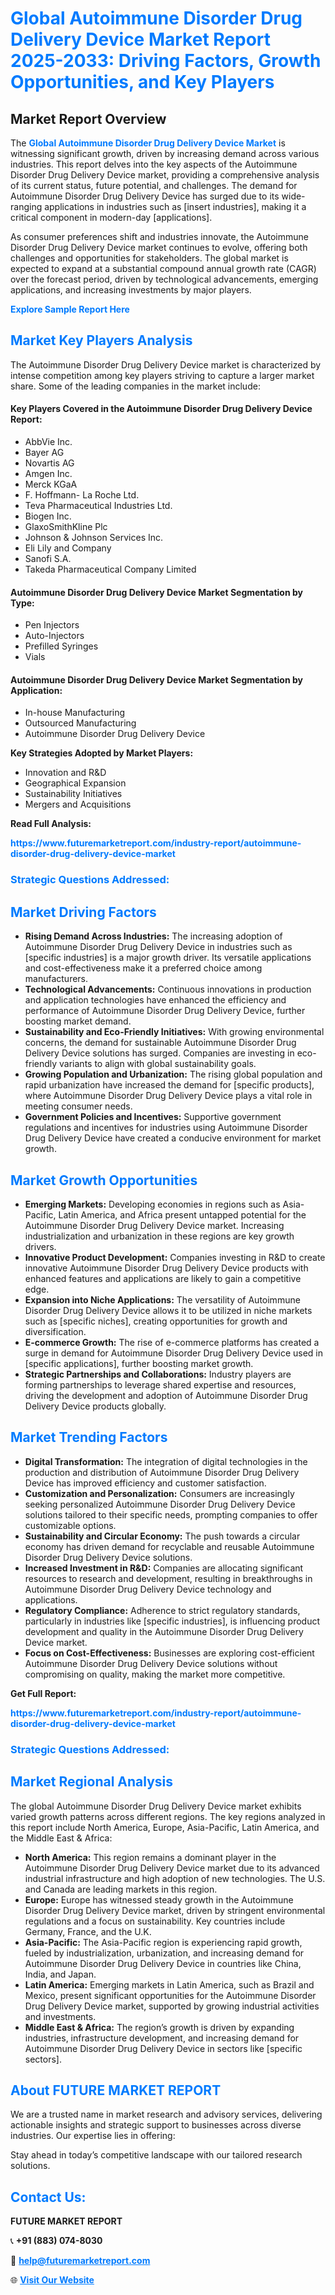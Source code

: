 <h1 style="color: #007BFF;">Global Autoimmune Disorder Drug Delivery Device Market Report 2025-2033: Driving Factors, Growth Opportunities, and Key Players</h1>

<section id="overview">
<h2>Market Report Overview</h2>
<p>The <a href="https://www.futuremarketreport.com/industry-report/autoimmune-disorder-drug-delivery-device-market" style="color: #007BFF; text-decoration: none;"><strong>Global Autoimmune Disorder Drug Delivery Device Market</strong></a> is witnessing significant growth, driven by increasing demand across various industries. This report delves into the key aspects of the Autoimmune Disorder Drug Delivery Device market, providing a comprehensive analysis of its current status, future potential, and challenges. The demand for Autoimmune Disorder Drug Delivery Device has surged due to its wide-ranging applications in industries such as [insert industries], making it a critical component in modern-day [applications].</p>
<p>As consumer preferences shift and industries innovate, the Autoimmune Disorder Drug Delivery Device market continues to evolve, offering both challenges and opportunities for stakeholders. The global market is expected to expand at a substantial compound annual growth rate (CAGR) over the forecast period, driven by technological advancements, emerging applications, and increasing investments by major players.</p>
</section>

<section id="overview">
<p><a href="https://www.futuremarketreport.com/request-sample/reportId=119519" style="color: #007BFF; text-decoration: none;"><strong>Explore Sample Report Here</strong></a></p>
</section>

<section id="key-players">
<h2 style="color: #007BFF;">Market Key Players Analysis</h2>
<p>The Autoimmune Disorder Drug Delivery Device market is characterized by intense competition among key players striving to capture a larger market share. Some of the leading companies in the market include:</p>
<h4>Key Players Covered in the Autoimmune Disorder Drug Delivery Device Report:</h4>
<ul><li>AbbVie Inc.</li><li>Bayer AG</li><li>Novartis AG</li><li>Amgen Inc.</li><li>Merck KGaA</li><li>F. Hoffmann- La Roche Ltd.</li><li>Teva Pharmaceutical Industries Ltd.</li><li>Biogen Inc.</li><li>GlaxoSmithKline Plc</li><li>Johnson &amp; Johnson Services Inc.</li><li>Eli Lily and Company</li><li>Sanofi S.A.</li><li>Takeda Pharmaceutical Company Limited</li></ul>
<h4>Autoimmune Disorder Drug Delivery Device Market Segmentation by Type:</h4>
<ul><li>Pen Injectors</li><li>Auto-Injectors</li><li>Prefilled Syringes</li><li>Vials</li></ul>

<h4>Autoimmune Disorder Drug Delivery Device Market Segmentation by Application:</h4>
<ul><li>In-house Manufacturing</li><li>Outsourced Manufacturing</li><li>Autoimmune Disorder Drug Delivery Device</li></ul>
<p><strong>Key Strategies Adopted by Market Players:</strong></p>
<ul>
<li>Innovation and R&D</li>
<li>Geographical Expansion</li>
<li>Sustainability Initiatives</li>
<li>Mergers and Acquisitions</li>
</ul>
</section>

<section>
<p><strong>Read Full Analysis: </strong></p><a href="https://www.futuremarketreport.com/industry-report/autoimmune-disorder-drug-delivery-device-market" style="color: #007BFF; text-decoration: none;"><strong>https://www.futuremarketreport.com/industry-report/autoimmune-disorder-drug-delivery-device-market</strong></a>
<h3 style="color: #007BFF;">Strategic Questions Addressed:</h3>
</section>

<section id="driving-factors">
<h2 style="color: #007BFF;">Market Driving Factors</h2>
<ul>
<li><strong>Rising Demand Across Industries:</strong> The increasing adoption of Autoimmune Disorder Drug Delivery Device in industries such as [specific industries] is a major growth driver. Its versatile applications and cost-effectiveness make it a preferred choice among manufacturers.</li>
<li><strong>Technological Advancements:</strong> Continuous innovations in production and application technologies have enhanced the efficiency and performance of Autoimmune Disorder Drug Delivery Device, further boosting market demand.</li>
<li><strong>Sustainability and Eco-Friendly Initiatives:</strong> With growing environmental concerns, the demand for sustainable Autoimmune Disorder Drug Delivery Device solutions has surged. Companies are investing in eco-friendly variants to align with global sustainability goals.</li>
<li><strong>Growing Population and Urbanization:</strong> The rising global population and rapid urbanization have increased the demand for [specific products], where Autoimmune Disorder Drug Delivery Device plays a vital role in meeting consumer needs.</li>
<li><strong>Government Policies and Incentives:</strong> Supportive government regulations and incentives for industries using Autoimmune Disorder Drug Delivery Device have created a conducive environment for market growth.</li>
</ul>
</section>

<section id="growth-opportunities">
<h2 style="color: #007BFF;">Market Growth Opportunities</h2>
<ul>
<li><strong>Emerging Markets:</strong> Developing economies in regions such as Asia-Pacific, Latin America, and Africa present untapped potential for the Autoimmune Disorder Drug Delivery Device market. Increasing industrialization and urbanization in these regions are key growth drivers.</li>
<li><strong>Innovative Product Development:</strong> Companies investing in R&D to create innovative Autoimmune Disorder Drug Delivery Device products with enhanced features and applications are likely to gain a competitive edge.</li>
<li><strong>Expansion into Niche Applications:</strong> The versatility of Autoimmune Disorder Drug Delivery Device allows it to be utilized in niche markets such as [specific niches], creating opportunities for growth and diversification.</li>
<li><strong>E-commerce Growth:</strong> The rise of e-commerce platforms has created a surge in demand for Autoimmune Disorder Drug Delivery Device used in [specific applications], further boosting market growth.</li>
<li><strong>Strategic Partnerships and Collaborations:</strong> Industry players are forming partnerships to leverage shared expertise and resources, driving the development and adoption of Autoimmune Disorder Drug Delivery Device products globally.</li>
</ul>
</section>

<section id="trending-factors">
<h2 style="color: #007BFF;">Market Trending Factors</h2>
<ul>
<li><strong>Digital Transformation:</strong> The integration of digital technologies in the production and distribution of Autoimmune Disorder Drug Delivery Device has improved efficiency and customer satisfaction.</li>
<li><strong>Customization and Personalization:</strong> Consumers are increasingly seeking personalized Autoimmune Disorder Drug Delivery Device solutions tailored to their specific needs, prompting companies to offer customizable options.</li>
<li><strong>Sustainability and Circular Economy:</strong> The push towards a circular economy has driven demand for recyclable and reusable Autoimmune Disorder Drug Delivery Device solutions.</li>
<li><strong>Increased Investment in R&D:</strong> Companies are allocating significant resources to research and development, resulting in breakthroughs in Autoimmune Disorder Drug Delivery Device technology and applications.</li>
<li><strong>Regulatory Compliance:</strong> Adherence to strict regulatory standards, particularly in industries like [specific industries], is influencing product development and quality in the Autoimmune Disorder Drug Delivery Device market.</li>
<li><strong>Focus on Cost-Effectiveness:</strong> Businesses are exploring cost-efficient Autoimmune Disorder Drug Delivery Device solutions without compromising on quality, making the market more competitive.</li>
</ul>
</section>

<section>
<p><strong>Get Full Report: </strong></p><a href="https://www.futuremarketreport.com/industry-report/autoimmune-disorder-drug-delivery-device-market" style="color: #007BFF; text-decoration: none;"><strong>https://www.futuremarketreport.com/industry-report/autoimmune-disorder-drug-delivery-device-market</strong></a>
<h3 style="color: #007BFF;">Strategic Questions Addressed:</h3>
</section>


<section id="regional-analysis">
<h2 style="color: #007BFF;">Market Regional Analysis</h2>
<p>The global Autoimmune Disorder Drug Delivery Device market exhibits varied growth patterns across different regions. The key regions analyzed in this report include North America, Europe, Asia-Pacific, Latin America, and the Middle East & Africa:</p>
<ul>
<li><strong>North America:</strong> This region remains a dominant player in the Autoimmune Disorder Drug Delivery Device market due to its advanced industrial infrastructure and high adoption of new technologies. The U.S. and Canada are leading markets in this region.</li>
<li><strong>Europe:</strong> Europe has witnessed steady growth in the Autoimmune Disorder Drug Delivery Device market, driven by stringent environmental regulations and a focus on sustainability. Key countries include Germany, France, and the U.K.</li>
<li><strong>Asia-Pacific:</strong> The Asia-Pacific region is experiencing rapid growth, fueled by industrialization, urbanization, and increasing demand for Autoimmune Disorder Drug Delivery Device in countries like China, India, and Japan.</li>
<li><strong>Latin America:</strong> Emerging markets in Latin America, such as Brazil and Mexico, present significant opportunities for the Autoimmune Disorder Drug Delivery Device market, supported by growing industrial activities and investments.</li>
<li><strong>Middle East & Africa:</strong> The region’s growth is driven by expanding industries, infrastructure development, and increasing demand for Autoimmune Disorder Drug Delivery Device in sectors like [specific sectors].</li>
</ul>
</section>

<footer>
<h2 style="color: #007BFF;">About FUTURE MARKET REPORT</h2>
<p>We are a trusted name in market research and advisory services, delivering actionable insights and strategic support to businesses across diverse industries. Our expertise lies in offering:</p>

<p>Stay ahead in today’s competitive landscape with our tailored research solutions.</p>

<h2 style="color: #007BFF;">Contact Us:</h2>
<p><strong>FUTURE MARKET REPORT</strong></p>
<p>📞 <strong>+91 (883) 074-8030</strong></p>
<p>📧 <strong><a href="mailto:help@futuremarketreport.com" style="color: #007BFF;">help@futuremarketreport.com</a></strong></p>
<p>🌐 <strong><a href="https://www.futuremarketreport.com/" style="color: #007BFF;">Visit Our Website</a></strong></p>
</footer>